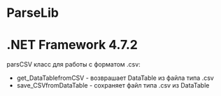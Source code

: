 # ParseLib
# .NET Framework 4.7.2
parsCSV класс для работы с форматом .csv:
 - get_DataTablefromCSV - возврашает DataTable из файла типа .csv
 - save_CSVfromDataTable - сохраняет файл типа .csv из DataTable
